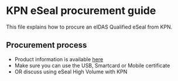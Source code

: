 # KPN eSeal procurement guide

This file explains how to procure an eIDAS Qualified eSeal from KPN.

## Procurement process

- Product information is available [here](https://www.kpn.com/zakelijk/pki-certificaten/eseal)
- Make sure you can use the USB, Smartcard or Mobile certificate
- OR discuss using eSeal High Volume with KPN
